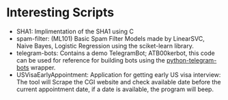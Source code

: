 # Interesting Scripts

- SHA1: Implimentation of the SHA1 using C
- spam-filter: (ML101) Basic Spam Filter Models made by LinearSVC, Naive Bayes, Logistic Regression using the sciket-learn library.
- telegram-bots: Contains a demo TelegramBot; ATB00kerbot, this code can be used for reference for building bots using the [python-telegram-bots](https://github.com/python-telegram-bot/python-telegram-bot) wrapper.
- USVisaEarlyAppointment:  Application for getting early US visa interview: The tool will Scrape the CGI website and check available date before the current appointment date, if a date is available, the program will beep.